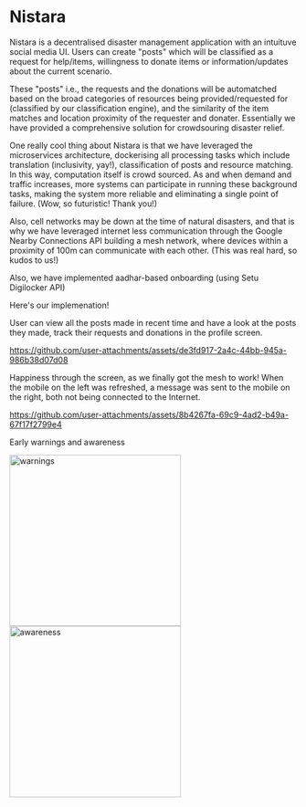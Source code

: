 # Nistara

Nistara is a decentralised disaster management application with an intuituve social media UI. Users can create "posts" which will be classified as a request for help/items, willingness to donate items or information/updates about the current scenario. 

These "posts" i.e., the requests and the donations will be automatched based on the broad categories of resources being provided/requested for (classified by our classification engine), and the similarity of the item matches and location proximity of the requester and donater. Essentially we have provided a comprehensive solution for crowdsouring disaster relief. 

One really cool thing about Nistara is that we have leveraged the microservices architecture, dockerising all processing tasks which include translation (inclusivity, yay!), classification of posts and resource matching. In this way, computation itself is crowd sourced. As and when demand and traffic increases, more systems can participate in running these background tasks, making the system more reliable and eliminating a single point of failure. (Wow, so futuristic! Thank you!)

Also, cell networks may be down at the time of natural disasters, and that is why we have leveraged internet less communication through the Google Nearby Connections API building a mesh network, where devices within a proximity of 100m can communicate with each other. (This was real hard, so kudos to us!)

Also, we have implemented aadhar-based onboarding (using Setu Digilocker API) 

Here's our implemenation!

User can view all the posts made in recent time and have a look at the posts they made, track their requests and donations in the profile screen. 

https://github.com/user-attachments/assets/de3fd917-2a4c-44bb-945a-986b38d07d08

Happiness through the screen, as we finally got the mesh to work! When the mobile on the left was refreshed, a message was sent to the mobile on the right, both not being connected to the Internet.

https://github.com/user-attachments/assets/8b4267fa-69c9-4ad2-b49a-67f17f2799e4

Early warnings and awareness

<img src="https://github.com/user-attachments/assets/1f1fc531-79bd-49a9-8bdb-0be599768ecf" alt="warnings" width="300" height="auto">

<img src="https://github.com/user-attachments/assets/dc8c7cec-5196-447b-bb31-5ee820284e4f" alt="awareness" width="300" height="auto">











